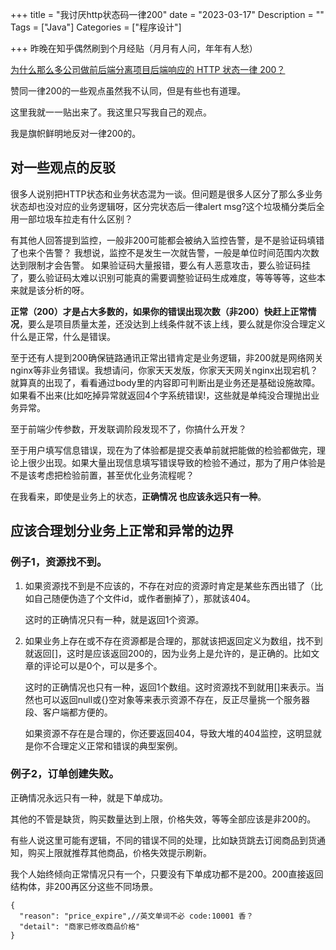 +++
title = "我讨厌http状态码一律200"
date = "2023-03-17"
Description = ""
Tags = ["Java"]
Categories = ["程序设计"]

+++
昨晚在知乎偶然刷到个月经贴（月月有人问，年年有人愁）

[为什么那么多公司做前后端分离项目后端响应的 HTTP 状态一律 200？](https://www.zhihu.com/question/513865370/answer/2939847024)

赞同一律200的一些观点虽然我不认同，但是有些也有道理。

这里我就一一贴出来了。我这里只写我自己的观点。

我是旗帜鲜明地反对一律200的。

## 对一些观点的反驳
很多人说别把HTTP状态和业务状态混为一谈。但问题是很多人区分了那么多业务状态却也没对应的业务逻辑呀，区分完状态后一律alert msg?这个垃圾桶分类后全用一部垃圾车拉走有什么区别？

有其他人回答提到监控，一般非200可能都会被纳入监控告警，是不是验证码填错了也来个告警？
我想说，监控不是发生一次就告警，一般是单位时间范围内次数达到限制才会告警。
如果验证码大量报错，要么有人恶意攻击，要么验证码挂了，要么验证码太难以识别可能真的需要调整验证码生成难度，等等等等，这些本来就是该分析的呀。

**正常（200）才是占大多数的，如果你的错误出现次数（非200）快赶上正常情况**，要么是项目质量太差，还没达到上线条件就不该上线，要么就是你没合理定义 什么是正常，什么是错误。

至于还有人提到200确保链路通讯正常出错肯定是业务逻辑，非200就是网络网关nginx等非业务错误。我想请问，你家天天发版，你家天天网关nginx出现宕机？就算真的出现了，看看通过body里的内容即可判断出是业务还是基础设施故障。如果看不出来(比如吃掉异常就返回4个字系统错误!，这些就是单纯没合理抛出业务异常。

至于前端少传参数，开发联调阶段发现不了，你搞什么开发？

至于用户填写信息错误，现在为了体验都是提交表单前就把能做的检验都做完，理论上很少出现。如果大量出现信息填写错误导致的检验不通过，那为了用户体验是不是该考虑把检验前置，甚至优化业务流程呢？

在我看来，即使是业务上的状态，**正确情况 也应该永远只有一种**。

## 应该合理划分业务上正常和异常的边界
### 例子1，资源找不到。
1. 如果资源找不到是不应该的，不存在对应的资源时肯定是某些东西出错了（比如自己随便伪造了个文件id，或作者删掉了），那就该404。

    这时的正确情况只有一种，就是返回1个资源。

2. 如果业务上存在或不存在资源都是合理的，那就该把返回定义为数组，找不到就返回[]，这时是应该返回200的，因为业务上是允许的，是正确的。比如文章的评论可以是0个，可以是多个。

    这时的正确情况也只有一种，返回1个数组。这时资源找不到就用[]来表示。当然也可以返回null或{}空对象等来表示资源不存在，反正尽量挑一个服务器段、客户端都方便的。

    如果资源不存在是合理的，你还要返回404，导致大堆的404监控，这明显就是你不合理定义正常和错误的典型案例。

### 例子2，订单创建失败。

正确情况永远只有一种，就是下单成功。

其他的不管是缺货，购买数量达到上限，价格失效，等等全部应该是非200的。

有些人说这里可能有逻辑，不同的错误不同的处理，比如缺货跳去订阅商品到货通知，购买上限就推荐其他商品，价格失效提示刷新。

我个人始终倾向正常情况只有一个，只要没有下单成功都不是200。200直接返回结构体，非200再区分这些不同场景。

```json5
{
  "reason": "price_expire",//英文单词不必 code:10001 香？
  "detail": "商家已修改商品价格"
}
```